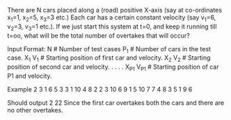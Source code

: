 There are  N cars placed along a (road) positive X-axis (say at co-ordinates x<sub>1</sub>=1, x<sub>2</sub>=5, x<sub>3</sub>=3 etc.)
Each car has a certain constant velocity (say v<sub>1</sub>=6, v<sub>2</sub>=3, v<sub>3</sub>=1 etc.).
If we just start this system at t=0, and keep it running till t=oo, what will be the total number of overtakes that will occur?

Input Format:
N # Number of test cases
P<sub>1</sub> # Number of cars in the test case.
X<sub>1</sub> V<sub>1</sub> # Starting position of first car and velocity.
X<sub>2</sub> V<sub>2</sub> # Starting position of second car and velocity.
.
.
.
.
X<sub>P1</sub> V<sub>P1</sub> # Starting position of car P1 and velocity.


Example
2
3
1 6
5 3
3 1
10
4 8
2 2
3 10
6 9
1 5
10 7
7 4
8 3
5 1
9 6


Should output
2
22
Since the first car overtakes both the cars and there are no other overtakes.

